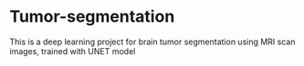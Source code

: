 # Tumor-segmentation

This is a deep learning project for brain tumor segmentation using MRI scan images, trained with UNET model 

